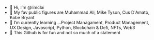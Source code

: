 - 👋 Hi, I’m @limclai
- 👀 My fav public figures are Muhammad Ali, Mike Tyson, Cus D'Amato, Kobe Bryant
- 🌱 I’m currently learning ...Project Managament, Product Management, UX Design, Javascript, Python, Blockchain & Defi, NFTs, Web3
- 💞️ This Github is for fun and not so much of a statement

<!---
limclai/limclai is a ✨ special ✨ repository because its `README.md` (this file) appears on your GitHub profile.
You can click the Preview link to take a look at your changes.
--->
